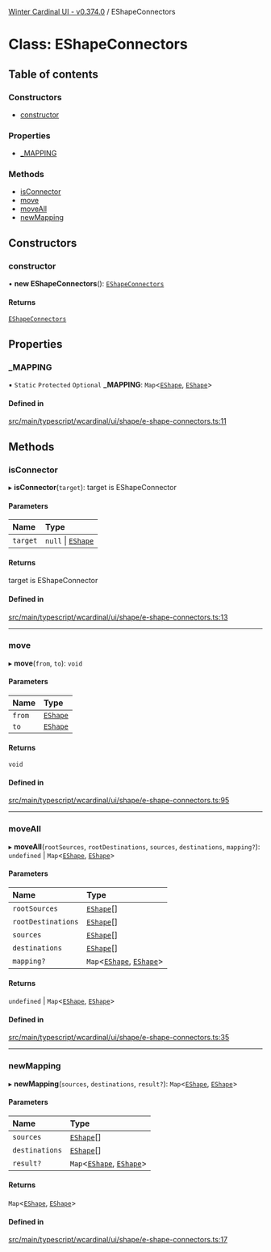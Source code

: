 [Winter Cardinal UI - v0.374.0](../index.md) / EShapeConnectors

# Class: EShapeConnectors

## Table of contents

### Constructors

- [constructor](EShapeConnectors.md#constructor)

### Properties

- [\_MAPPING](EShapeConnectors.md#_mapping)

### Methods

- [isConnector](EShapeConnectors.md#isconnector)
- [move](EShapeConnectors.md#move)
- [moveAll](EShapeConnectors.md#moveall)
- [newMapping](EShapeConnectors.md#newmapping)

## Constructors

### constructor

• **new EShapeConnectors**(): [`EShapeConnectors`](EShapeConnectors.md)

#### Returns

[`EShapeConnectors`](EShapeConnectors.md)

## Properties

### \_MAPPING

▪ `Static` `Protected` `Optional` **\_MAPPING**: `Map`\<[`EShape`](../interfaces/EShape.md), [`EShape`](../interfaces/EShape.md)\>

#### Defined in

[src/main/typescript/wcardinal/ui/shape/e-shape-connectors.ts:11](https://github.com/winter-cardinal/winter-cardinal-ui/blob/v0.310.1/src/main/typescript/wcardinal/ui/shape/e-shape-connectors.ts#L11)

## Methods

### isConnector

▸ **isConnector**(`target`): target is EShapeConnector

#### Parameters

| Name | Type |
| :------ | :------ |
| `target` | ``null`` \| [`EShape`](../interfaces/EShape.md) |

#### Returns

target is EShapeConnector

#### Defined in

[src/main/typescript/wcardinal/ui/shape/e-shape-connectors.ts:13](https://github.com/winter-cardinal/winter-cardinal-ui/blob/v0.310.1/src/main/typescript/wcardinal/ui/shape/e-shape-connectors.ts#L13)

___

### move

▸ **move**(`from`, `to`): `void`

#### Parameters

| Name | Type |
| :------ | :------ |
| `from` | [`EShape`](../interfaces/EShape.md) |
| `to` | [`EShape`](../interfaces/EShape.md) |

#### Returns

`void`

#### Defined in

[src/main/typescript/wcardinal/ui/shape/e-shape-connectors.ts:95](https://github.com/winter-cardinal/winter-cardinal-ui/blob/v0.310.1/src/main/typescript/wcardinal/ui/shape/e-shape-connectors.ts#L95)

___

### moveAll

▸ **moveAll**(`rootSources`, `rootDestinations`, `sources`, `destinations`, `mapping?`): `undefined` \| `Map`\<[`EShape`](../interfaces/EShape.md), [`EShape`](../interfaces/EShape.md)\>

#### Parameters

| Name | Type |
| :------ | :------ |
| `rootSources` | [`EShape`](../interfaces/EShape.md)[] |
| `rootDestinations` | [`EShape`](../interfaces/EShape.md)[] |
| `sources` | [`EShape`](../interfaces/EShape.md)[] |
| `destinations` | [`EShape`](../interfaces/EShape.md)[] |
| `mapping?` | `Map`\<[`EShape`](../interfaces/EShape.md), [`EShape`](../interfaces/EShape.md)\> |

#### Returns

`undefined` \| `Map`\<[`EShape`](../interfaces/EShape.md), [`EShape`](../interfaces/EShape.md)\>

#### Defined in

[src/main/typescript/wcardinal/ui/shape/e-shape-connectors.ts:35](https://github.com/winter-cardinal/winter-cardinal-ui/blob/v0.310.1/src/main/typescript/wcardinal/ui/shape/e-shape-connectors.ts#L35)

___

### newMapping

▸ **newMapping**(`sources`, `destinations`, `result?`): `Map`\<[`EShape`](../interfaces/EShape.md), [`EShape`](../interfaces/EShape.md)\>

#### Parameters

| Name | Type |
| :------ | :------ |
| `sources` | [`EShape`](../interfaces/EShape.md)[] |
| `destinations` | [`EShape`](../interfaces/EShape.md)[] |
| `result?` | `Map`\<[`EShape`](../interfaces/EShape.md), [`EShape`](../interfaces/EShape.md)\> |

#### Returns

`Map`\<[`EShape`](../interfaces/EShape.md), [`EShape`](../interfaces/EShape.md)\>

#### Defined in

[src/main/typescript/wcardinal/ui/shape/e-shape-connectors.ts:17](https://github.com/winter-cardinal/winter-cardinal-ui/blob/v0.310.1/src/main/typescript/wcardinal/ui/shape/e-shape-connectors.ts#L17)
